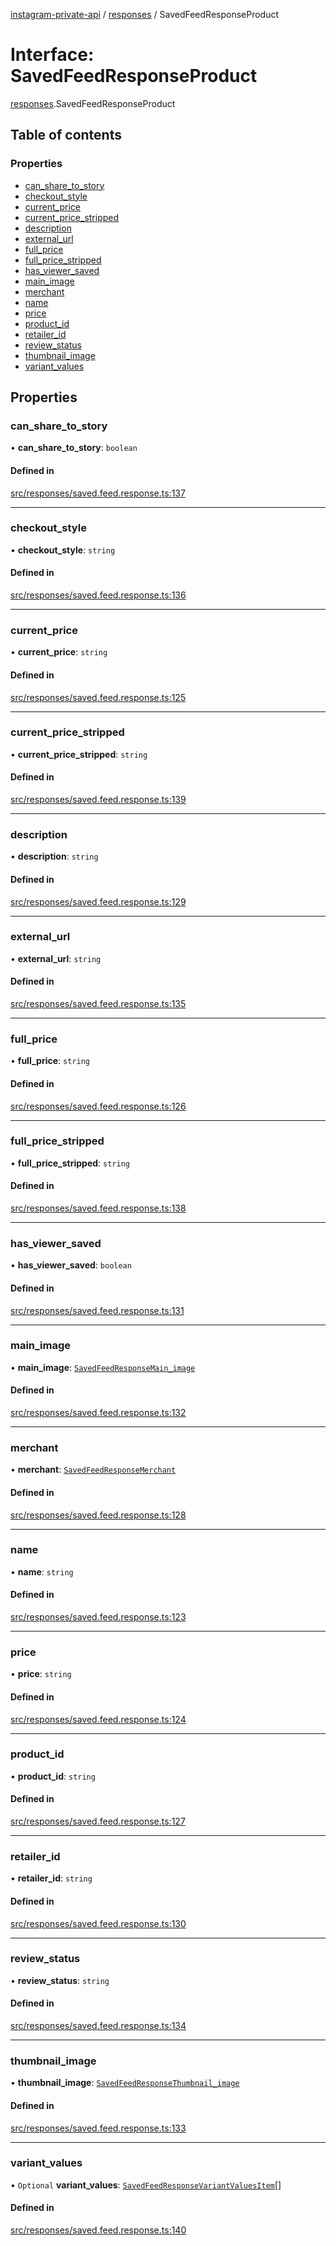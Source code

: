 [instagram-private-api](../../README.md) / [responses](../../modules/responses.md) / SavedFeedResponseProduct

# Interface: SavedFeedResponseProduct

[responses](../../modules/responses.md).SavedFeedResponseProduct

## Table of contents

### Properties

- [can\_share\_to\_story](SavedFeedResponseProduct.md#can_share_to_story)
- [checkout\_style](SavedFeedResponseProduct.md#checkout_style)
- [current\_price](SavedFeedResponseProduct.md#current_price)
- [current\_price\_stripped](SavedFeedResponseProduct.md#current_price_stripped)
- [description](SavedFeedResponseProduct.md#description)
- [external\_url](SavedFeedResponseProduct.md#external_url)
- [full\_price](SavedFeedResponseProduct.md#full_price)
- [full\_price\_stripped](SavedFeedResponseProduct.md#full_price_stripped)
- [has\_viewer\_saved](SavedFeedResponseProduct.md#has_viewer_saved)
- [main\_image](SavedFeedResponseProduct.md#main_image)
- [merchant](SavedFeedResponseProduct.md#merchant)
- [name](SavedFeedResponseProduct.md#name)
- [price](SavedFeedResponseProduct.md#price)
- [product\_id](SavedFeedResponseProduct.md#product_id)
- [retailer\_id](SavedFeedResponseProduct.md#retailer_id)
- [review\_status](SavedFeedResponseProduct.md#review_status)
- [thumbnail\_image](SavedFeedResponseProduct.md#thumbnail_image)
- [variant\_values](SavedFeedResponseProduct.md#variant_values)

## Properties

### can\_share\_to\_story

• **can\_share\_to\_story**: `boolean`

#### Defined in

[src/responses/saved.feed.response.ts:137](https://github.com/Nerixyz/instagram-private-api/blob/b3351b9/src/responses/saved.feed.response.ts#L137)

___

### checkout\_style

• **checkout\_style**: `string`

#### Defined in

[src/responses/saved.feed.response.ts:136](https://github.com/Nerixyz/instagram-private-api/blob/b3351b9/src/responses/saved.feed.response.ts#L136)

___

### current\_price

• **current\_price**: `string`

#### Defined in

[src/responses/saved.feed.response.ts:125](https://github.com/Nerixyz/instagram-private-api/blob/b3351b9/src/responses/saved.feed.response.ts#L125)

___

### current\_price\_stripped

• **current\_price\_stripped**: `string`

#### Defined in

[src/responses/saved.feed.response.ts:139](https://github.com/Nerixyz/instagram-private-api/blob/b3351b9/src/responses/saved.feed.response.ts#L139)

___

### description

• **description**: `string`

#### Defined in

[src/responses/saved.feed.response.ts:129](https://github.com/Nerixyz/instagram-private-api/blob/b3351b9/src/responses/saved.feed.response.ts#L129)

___

### external\_url

• **external\_url**: `string`

#### Defined in

[src/responses/saved.feed.response.ts:135](https://github.com/Nerixyz/instagram-private-api/blob/b3351b9/src/responses/saved.feed.response.ts#L135)

___

### full\_price

• **full\_price**: `string`

#### Defined in

[src/responses/saved.feed.response.ts:126](https://github.com/Nerixyz/instagram-private-api/blob/b3351b9/src/responses/saved.feed.response.ts#L126)

___

### full\_price\_stripped

• **full\_price\_stripped**: `string`

#### Defined in

[src/responses/saved.feed.response.ts:138](https://github.com/Nerixyz/instagram-private-api/blob/b3351b9/src/responses/saved.feed.response.ts#L138)

___

### has\_viewer\_saved

• **has\_viewer\_saved**: `boolean`

#### Defined in

[src/responses/saved.feed.response.ts:131](https://github.com/Nerixyz/instagram-private-api/blob/b3351b9/src/responses/saved.feed.response.ts#L131)

___

### main\_image

• **main\_image**: [`SavedFeedResponseMain_image`](SavedFeedResponseMain_image.md)

#### Defined in

[src/responses/saved.feed.response.ts:132](https://github.com/Nerixyz/instagram-private-api/blob/b3351b9/src/responses/saved.feed.response.ts#L132)

___

### merchant

• **merchant**: [`SavedFeedResponseMerchant`](SavedFeedResponseMerchant.md)

#### Defined in

[src/responses/saved.feed.response.ts:128](https://github.com/Nerixyz/instagram-private-api/blob/b3351b9/src/responses/saved.feed.response.ts#L128)

___

### name

• **name**: `string`

#### Defined in

[src/responses/saved.feed.response.ts:123](https://github.com/Nerixyz/instagram-private-api/blob/b3351b9/src/responses/saved.feed.response.ts#L123)

___

### price

• **price**: `string`

#### Defined in

[src/responses/saved.feed.response.ts:124](https://github.com/Nerixyz/instagram-private-api/blob/b3351b9/src/responses/saved.feed.response.ts#L124)

___

### product\_id

• **product\_id**: `string`

#### Defined in

[src/responses/saved.feed.response.ts:127](https://github.com/Nerixyz/instagram-private-api/blob/b3351b9/src/responses/saved.feed.response.ts#L127)

___

### retailer\_id

• **retailer\_id**: `string`

#### Defined in

[src/responses/saved.feed.response.ts:130](https://github.com/Nerixyz/instagram-private-api/blob/b3351b9/src/responses/saved.feed.response.ts#L130)

___

### review\_status

• **review\_status**: `string`

#### Defined in

[src/responses/saved.feed.response.ts:134](https://github.com/Nerixyz/instagram-private-api/blob/b3351b9/src/responses/saved.feed.response.ts#L134)

___

### thumbnail\_image

• **thumbnail\_image**: [`SavedFeedResponseThumbnail_image`](SavedFeedResponseThumbnail_image.md)

#### Defined in

[src/responses/saved.feed.response.ts:133](https://github.com/Nerixyz/instagram-private-api/blob/b3351b9/src/responses/saved.feed.response.ts#L133)

___

### variant\_values

• `Optional` **variant\_values**: [`SavedFeedResponseVariantValuesItem`](SavedFeedResponseVariantValuesItem.md)[]

#### Defined in

[src/responses/saved.feed.response.ts:140](https://github.com/Nerixyz/instagram-private-api/blob/b3351b9/src/responses/saved.feed.response.ts#L140)
